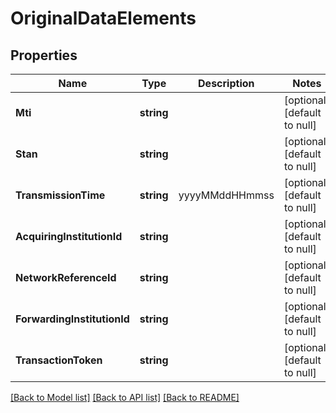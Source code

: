 # OriginalDataElements

## Properties
Name | Type | Description | Notes
------------ | ------------- | ------------- | -------------
**Mti** | **string** |  | [optional] [default to null]
**Stan** | **string** |  | [optional] [default to null]
**TransmissionTime** | **string** | yyyyMMddHHmmss | [optional] [default to null]
**AcquiringInstitutionId** | **string** |  | [optional] [default to null]
**NetworkReferenceId** | **string** |  | [optional] [default to null]
**ForwardingInstitutionId** | **string** |  | [optional] [default to null]
**TransactionToken** | **string** |  | [optional] [default to null]

[[Back to Model list]](../README.md#documentation-for-models) [[Back to API list]](../README.md#documentation-for-api-endpoints) [[Back to README]](../README.md)


